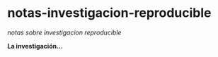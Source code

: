 # notas-investigacion-reproducible
_notas sobre investigacion reproducible_

**La investigación...**
